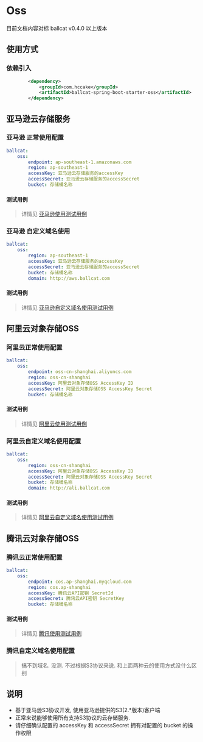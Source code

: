 # Oss

目前文档内容对标 ballcat v0.4.0 以上版本

## 使用方式
### 依赖引入
```xml
		<dependency>
			<groupId>com.hccake</groupId>
			<artifactId>ballcat-spring-boot-starter-oss</artifactId>
		</dependency>
```

## 亚马逊云存储服务
### 亚马逊 正常使用配置
```yaml
ballcat:
	oss:
		endpoint: ap-southeast-1.amazonaws.com
		region: ap-southeast-1
		accessKey: 亚马逊云存储服务的accessKey
		accessSecret: 亚马逊云存储服务的accessSecret
		bucket: 存储桶名称
```

#### 测试用例
> 详情见 [亚马逊使用测试用例](https://github.com/ballcat-projects/ballcat/blob/master/ballcat-starters/ballcat-spring-boot-starter-oss/src/test/java/com/ballcat/startes/oss/test/OssTest.java#L119)

### 亚马逊 自定义域名使用

```yaml
ballcat:
	oss:
		region: ap-southeast-1
		accessKey: 亚马逊云存储服务的accessKey
		accessSecret: 亚马逊云存储服务的accessSecret
		bucket: 存储桶名称
		domain: http://aws.ballcat.com
```

#### 测试用例

> 详情见 [亚马逊自定义域名使用测试用例](https://github.com/ballcat-projects/ballcat/blob/master/ballcat-starters/ballcat-spring-boot-starter-oss/src/test/java/com/ballcat/startes/oss/test/OssTest.java#L144)

## 阿里云对象存储OSS
### 阿里云正常使用配置
```yaml
ballcat:
	oss:
		endpoint: oss-cn-shanghai.aliyuncs.com	
		region: oss-cn-shanghai
		accessKey: 阿里云对象存储OSS AccessKey ID
		accessSecret: 阿里云对象存储OSS AccessKey Secret
		bucket: 存储桶名称
```

#### 测试用例
> 详情见 [阿里云使用测试用例](https://github.com/ballcat-projects/ballcat/blob/master/ballcat-starters/ballcat-spring-boot-starter-oss/src/test/java/com/ballcat/startes/oss/test/OssTest.java#L27)

### 阿里云自定义域名使用配置
```yaml
ballcat:
	oss:
		region: oss-cn-shanghai
		accessKey: 阿里云对象存储OSS AccessKey ID
		accessSecret: 阿里云对象存储OSS AccessKey Secret
		bucket: 存储桶名称
        domain: http://ali.ballcat.com
```

#### 测试用例
> 详情见 [阿里云自定义域名使用测试用例](https://github.com/ballcat-projects/ballcat/blob/master/ballcat-starters/ballcat-spring-boot-starter-oss/src/test/java/com/ballcat/startes/oss/test/OssTest.java#L62)

## 腾讯云对象存储OSS
### 腾讯云正常使用配置
```yaml
ballcat:
	oss:
		endpoint: cos.ap-shanghai.myqcloud.com
		region: cos.ap-shanghai
		accessKey: 腾讯云API密钥 SecretId
		accessSecret: 腾讯云API密钥 SecretKey
		bucket: 存储桶名称
```

#### 测试用例
> 详情见 [腾讯使用测试用例](https://github.com/ballcat-projects/ballcat/blob/master/ballcat-starters/ballcat-spring-boot-starter-oss/src/test/java/com/ballcat/startes/oss/test/OssTest.java#L93)

### 腾讯自定义域名使用配置
> 搞不到域名. 没测. 不过根据S3协议来说. 和上面两种云的使用方式没什么区别

## 说明
- 基于亚马逊S3协议开发, 使用亚马逊提供的S3(2.\*版本)客户端
- 正常来说能够使用所有支持S3协议的云存储服务.
- 请仔细确认配置的 accessKey 和 accessSecret 拥有对配置的 bucket 的操作权限